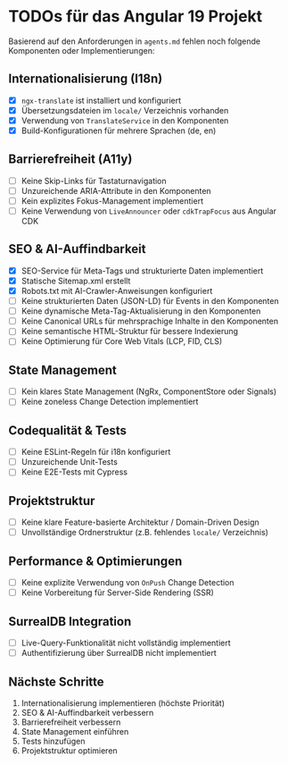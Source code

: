 # TODOs für das Angular 19 Projekt

Basierend auf den Anforderungen in `agents.md` fehlen noch folgende Komponenten oder Implementierungen:

## Internationalisierung (I18n)
- [x] `ngx-translate` ist installiert und konfiguriert
- [x] Übersetzungsdateien im `locale/` Verzeichnis vorhanden
- [x] Verwendung von `TranslateService` in den Komponenten
- [x] Build-Konfigurationen für mehrere Sprachen (de, en)

## Barrierefreiheit (A11y)
- [ ] Keine Skip-Links für Tastaturnavigation
- [ ] Unzureichende ARIA-Attribute in den Komponenten
- [ ] Kein explizites Fokus-Management implementiert
- [ ] Keine Verwendung von `LiveAnnouncer` oder `cdkTrapFocus` aus Angular CDK

## SEO & AI-Auffindbarkeit
- [x] SEO-Service für Meta-Tags und strukturierte Daten implementiert
- [x] Statische Sitemap.xml erstellt
- [x] Robots.txt mit AI-Crawler-Anweisungen konfiguriert
- [ ] Keine strukturierten Daten (JSON-LD) für Events in den Komponenten
- [ ] Keine dynamische Meta-Tag-Aktualisierung in den Komponenten
- [ ] Keine Canonical URLs für mehrsprachige Inhalte in den Komponenten
- [ ] Keine semantische HTML-Struktur für bessere Indexierung
- [ ] Keine Optimierung für Core Web Vitals (LCP, FID, CLS)

## State Management
- [ ] Kein klares State Management (NgRx, ComponentStore oder Signals)
- [ ] Keine zoneless Change Detection implementiert

## Codequalität & Tests
- [ ] Keine ESLint-Regeln für i18n konfiguriert
- [ ] Unzureichende Unit-Tests
- [ ] Keine E2E-Tests mit Cypress

## Projektstruktur
- [ ] Keine klare Feature-basierte Architektur / Domain-Driven Design
- [ ] Unvollständige Ordnerstruktur (z.B. fehlendes `locale/` Verzeichnis)

## Performance & Optimierungen
- [ ] Keine explizite Verwendung von `OnPush` Change Detection
- [ ] Keine Vorbereitung für Server-Side Rendering (SSR)

## SurrealDB Integration
- [ ] Live-Query-Funktionalität nicht vollständig implementiert
- [ ] Authentifizierung über SurrealDB nicht implementiert

## Nächste Schritte
1. Internationalisierung implementieren (höchste Priorität)
2. SEO & AI-Auffindbarkeit verbessern
3. Barrierefreiheit verbessern
4. State Management einführen
5. Tests hinzufügen
6. Projektstruktur optimieren
